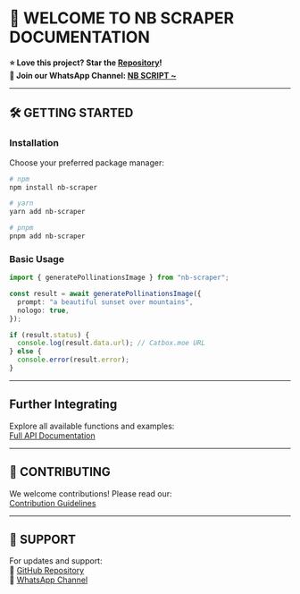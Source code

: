 # 🚀 WELCOME TO NB SCRAPER DOCUMENTATION

**⭐ Love this project? Star the [Repository](https://github.com/Chakszzz/NB-Scraper)!**  
**📢 Join our WhatsApp Channel: [NB SCRIPT ~](https://whatsapp.com/channel/0029Vb5EZCjIiRotHCI1213L)**

---

## 🛠️ GETTING STARTED

### Installation

Choose your preferred package manager:

```bash
# npm
npm install nb-scraper
```

```bash
# yarn
yarn add nb-scraper
```

```bash
# pnpm
pnpm add nb-scraper
```

### Basic Usage

```typescript
import { generatePollinationsImage } from "nb-scraper";

const result = await generatePollinationsImage({
  prompt: "a beautiful sunset over mountains",
  nologo: true,
});

if (result.status) {
  console.log(result.data.url); // Catbox.moe URL
} else {
  console.error(result.error);
}
```

---

## Further Integrating

Explore all available functions and examples:  
[Full API Documentation](https://chakszzz.github.io/NB-Scraper/modules.html)

---

## 🤝 CONTRIBUTING

We welcome contributions! Please read our:  
[Contribution Guidelines](CONSTRIBUTING.md)

---

## 💬 SUPPORT

For updates and support:  
🔗 [GitHub Repository](https://github.com/Chakszzz/NB-Scraper)  
📱 [WhatsApp Channel](https://whatsapp.com/channel/0029V5EZCjIiRotHCI1213L)
